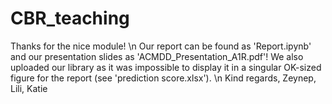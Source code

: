 # CBR_teaching
Thanks for the nice module! 
\n
Our report can be found as 'Report.ipynb' and our presentation slides as 'ACMDD_Presentation_A1R.pdf'! We also uploaded our library as it was impossible to display it in a singular OK-sized figure for the report (see 'prediction score.xlsx'). 
\n
Kind regards, 
Zeynep, Lili, Katie
